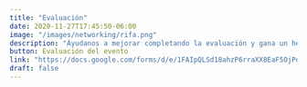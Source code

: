 ```yaml
---
title: "Evaluación"
date: 2020-11-27T17:45:50-06:00
image: "/images/networking/rifa.png"
description: "Áyudanos a mejorar completando la evaluación y gana un headset BOSE."
button: Evaluación del evento
link: "https://docs.google.com/forms/d/e/1FAIpQLSd18ahzP6rraXX8EaF5OjPoggBXGHVB11vyogRqCQJrVm_qHA/viewform"
draft: false
---
```



